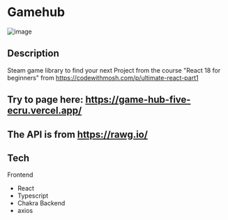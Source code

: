 # Gamehub
![image](https://github.com/martinsletsjoe/game-hub/assets/106916526/d32b255d-b620-421c-9e6a-9503b32d7d13)

## Description
Steam game library to find your next
Project from the course "React 18 for beginners" from https://codewithmosh.com/p/ultimate-react-part1


## Try to page here: https://game-hub-five-ecru.vercel.app/ 
## The API is from https://rawg.io/

## Tech
Frontend
* React
* Typescript
* Chakra
Backend
* axios
